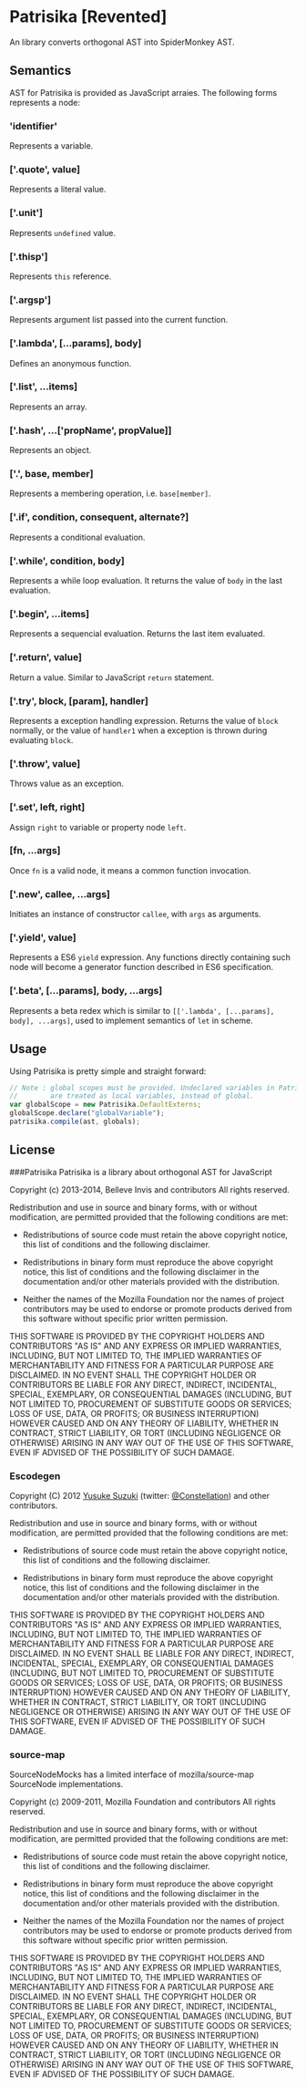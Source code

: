 Patrisika [Revented]
===================================

An library converts orthogonal AST into SpiderMonkey AST.

Semantics
-----------------------------------
AST for Patrisika is provided as JavaScript arraies. The following forms represents a node:

### 'identifier'
Represents a variable.
### ['.quote', value]
Represents a literal value.
### ['.unit']
Represents `undefined` value.
### ['.thisp']
Represents `this` reference.
### ['.argsp']
Represents argument list passed into the current function.
### ['.lambda', [...params], body]
Defines an anonymous function.
### ['.list', ...items]
Represents an array.
### ['.hash', ...['propName', propValue]]
Represents an object.
### ['.', base, member]
Represents a membering operation, i.e. `base[member]`.
### ['.if', condition, consequent, alternate?]
Represents a conditional evaluation.
### ['.while', condition, body]
Represents a while loop evaluation. It returns the value of `body` in the last evaluation.
### ['.begin', ...items]
Represents a sequencial evaluation. Returns the last item evaluated.
### ['.return', value]
Return a value. Similar to JavaScript `return` statement.
### ['.try', block, [param], handler]
Represents a exception handling expression. Returns the value of `block` normally, or the value of `handler1` when a exception is thrown during evaluating `block`.
### ['.throw', value]
Throws value as an exception.
### ['.set', left, right]
Assign `right` to variable or property node `left`.
### [fn, ...args]
Once `fn` is a valid node, it means a common function invocation.
### ['.new', callee, ...args]
Initiates an instance of constructor `callee`, with `args` as arguments.
### ['.yield', value]
Represents a ES6 `yield` expression. Any functions directly containing such node will become a generator function described in ES6 specification.
### ['.beta', [...params], body, ...args]
Represents a beta redex which is similar to `[['.lambda', [...params], body], ...args]`, used to implement semantics of `let` in scheme.

Usage
-----------------------------------
Using Patrisika is pretty simple and straight forward:

```javascript
// Note : global scopes must be provided. Undeclared variables in Patrisika
//        are treated as local variables, instead of global.
var globalScope = new Patrisika.DefaultExterns;
globalScope.declare("globalVariable");
patrisika.compile(ast, globals);
```

License
-----------------------------------
###Patrisika
Patrisika is a library about orthogonal AST for JavaScript

Copyright (c) 2013-2014, Belleve Invis and contributors
All rights reserved.

Redistribution and use in source and binary forms, with or without
modification, are permitted provided that the following conditions are met:

* Redistributions of source code must retain the above copyright notice, this
  list of conditions and the following disclaimer.

* Redistributions in binary form must reproduce the above copyright notice,
  this list of conditions and the following disclaimer in the documentation
  and/or other materials provided with the distribution.

* Neither the names of the Mozilla Foundation nor the names of project
  contributors may be used to endorse or promote products derived from this
  software without specific prior written permission.

THIS SOFTWARE IS PROVIDED BY THE COPYRIGHT HOLDERS AND CONTRIBUTORS "AS IS" AND
ANY EXPRESS OR IMPLIED WARRANTIES, INCLUDING, BUT NOT LIMITED TO, THE IMPLIED
WARRANTIES OF MERCHANTABILITY AND FITNESS FOR A PARTICULAR PURPOSE ARE
DISCLAIMED. IN NO EVENT SHALL THE COPYRIGHT HOLDER OR CONTRIBUTORS BE LIABLE
FOR ANY DIRECT, INDIRECT, INCIDENTAL, SPECIAL, EXEMPLARY, OR CONSEQUENTIAL
DAMAGES (INCLUDING, BUT NOT LIMITED TO, PROCUREMENT OF SUBSTITUTE GOODS OR
SERVICES; LOSS OF USE, DATA, OR PROFITS; OR BUSINESS INTERRUPTION) HOWEVER
CAUSED AND ON ANY THEORY OF LIABILITY, WHETHER IN CONTRACT, STRICT LIABILITY,
OR TORT (INCLUDING NEGLIGENCE OR OTHERWISE) ARISING IN ANY WAY OUT OF THE USE
OF THIS SOFTWARE, EVEN IF ADVISED OF THE POSSIBILITY OF SUCH DAMAGE.
### Escodegen

Copyright (C) 2012 [Yusuke Suzuki](http://github.com/Constellation)
 (twitter: [@Constellation](http://twitter.com/Constellation)) and other contributors.

Redistribution and use in source and binary forms, with or without
modification, are permitted provided that the following conditions are met:

  * Redistributions of source code must retain the above copyright
    notice, this list of conditions and the following disclaimer.

  * Redistributions in binary form must reproduce the above copyright
    notice, this list of conditions and the following disclaimer in the
    documentation and/or other materials provided with the distribution.

THIS SOFTWARE IS PROVIDED BY THE COPYRIGHT HOLDERS AND CONTRIBUTORS "AS IS"
AND ANY EXPRESS OR IMPLIED WARRANTIES, INCLUDING, BUT NOT LIMITED TO, THE
IMPLIED WARRANTIES OF MERCHANTABILITY AND FITNESS FOR A PARTICULAR PURPOSE
ARE DISCLAIMED. IN NO EVENT SHALL <COPYRIGHT HOLDER> BE LIABLE FOR ANY
DIRECT, INDIRECT, INCIDENTAL, SPECIAL, EXEMPLARY, OR CONSEQUENTIAL DAMAGES
(INCLUDING, BUT NOT LIMITED TO, PROCUREMENT OF SUBSTITUTE GOODS OR SERVICES;
LOSS OF USE, DATA, OR PROFITS; OR BUSINESS INTERRUPTION) HOWEVER CAUSED AND
ON ANY THEORY OF LIABILITY, WHETHER IN CONTRACT, STRICT LIABILITY, OR TORT
(INCLUDING NEGLIGENCE OR OTHERWISE) ARISING IN ANY WAY OUT OF THE USE OF
THIS SOFTWARE, EVEN IF ADVISED OF THE POSSIBILITY OF SUCH DAMAGE.

### source-map

SourceNodeMocks has a limited interface of mozilla/source-map SourceNode implementations.

Copyright (c) 2009-2011, Mozilla Foundation and contributors
All rights reserved.

Redistribution and use in source and binary forms, with or without
modification, are permitted provided that the following conditions are met:

* Redistributions of source code must retain the above copyright notice, this
  list of conditions and the following disclaimer.

* Redistributions in binary form must reproduce the above copyright notice,
  this list of conditions and the following disclaimer in the documentation
  and/or other materials provided with the distribution.

* Neither the names of the Mozilla Foundation nor the names of project
  contributors may be used to endorse or promote products derived from this
  software without specific prior written permission.

THIS SOFTWARE IS PROVIDED BY THE COPYRIGHT HOLDERS AND CONTRIBUTORS "AS IS" AND
ANY EXPRESS OR IMPLIED WARRANTIES, INCLUDING, BUT NOT LIMITED TO, THE IMPLIED
WARRANTIES OF MERCHANTABILITY AND FITNESS FOR A PARTICULAR PURPOSE ARE
DISCLAIMED. IN NO EVENT SHALL THE COPYRIGHT HOLDER OR CONTRIBUTORS BE LIABLE
FOR ANY DIRECT, INDIRECT, INCIDENTAL, SPECIAL, EXEMPLARY, OR CONSEQUENTIAL
DAMAGES (INCLUDING, BUT NOT LIMITED TO, PROCUREMENT OF SUBSTITUTE GOODS OR
SERVICES; LOSS OF USE, DATA, OR PROFITS; OR BUSINESS INTERRUPTION) HOWEVER
CAUSED AND ON ANY THEORY OF LIABILITY, WHETHER IN CONTRACT, STRICT LIABILITY,
OR TORT (INCLUDING NEGLIGENCE OR OTHERWISE) ARISING IN ANY WAY OUT OF THE USE
OF THIS SOFTWARE, EVEN IF ADVISED OF THE POSSIBILITY OF SUCH DAMAGE.